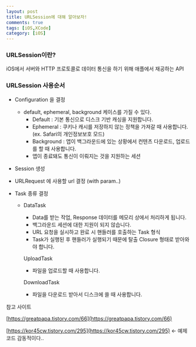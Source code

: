 ```yaml
---
layout: post
title: URLSession에 대해 알아보자!
comments: true
tags: [iOS,XCode]
category: [iOS]
---
```


### URLSession이란?

iOS에서 서버와 HTTP 프로토콜로 데이터 통신을 하기 위해 애플에서 재공하는 API



### URLSession 사용순서

- Configuration 을 결정 
  - default, ephemeral, background 케이스를 가질 수 있다.
    - Default : 기본 통신으로 디스크 기반 캐싱을 지원합니다.
    - Ephemeral : 쿠키나 캐시를 저장하지 않는 정책을 가져갈 때 사용합니다. (ex. Safari의 개인정보보호 모드)
    - Background : 앱이 백그라운드에 있는 상황에서 컨텐츠 다운로드, 업로드를 할 때 사용합니다.
    - 앱이 종료돼도 통신이 이뤄지는 것을 지원하는 세션

- Session  생성
- URLRequest 에 사용할 url 결정 (with param..)

- Task 종류 결정

  - DataTask

    - Data를 받는 작업, Response 데이터를 메모리 상에서 처리하게 됩니다.
    - 백그라운드 세션에 대한 지원이 되지 않습니다.
    - URL 요청을 실시하고 완료 시 핸들러를 호출하는 Task 형식
    - Task가 실행된 후 핸들러가 실행되기 때문에 탈출 Closure 형태로 받아와야 합니다.

    UploadTask

    - 파일을 업로드할 때 사용합니다.

    DownloadTask

    - 파일을 다운로드 받아서 디스크에 쓸 때 사용합니다.





참고 사이트

[https://greatpapa.tistory.com/66](https://greatpapa.tistory.com/66)

[https://kor45cw.tistory.com/295](https://kor45cw.tistory.com/295)  <- 예제 코드 감동적이다..

